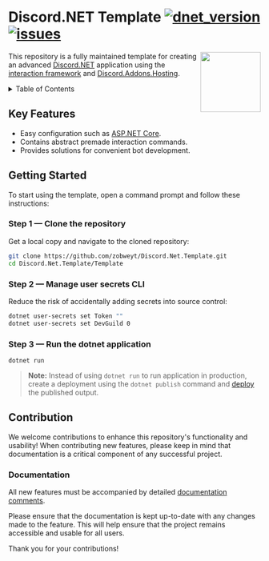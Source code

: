 # Discord.NET Template [![dnet_version](https://img.shields.io/myget/discord-net/v/Discord.Net)](https://discordnet.dev/) [![issues](https://img.shields.io/github/issues/zobweyt/Discord.NET-Template)](https://github.com/zobweyt/Discord.NET-Template/issues)

<img src="https://user-images.githubusercontent.com/98274273/187032105-316cf322-c431-4a46-a14a-1de50123aa30.png" align="right" width="120" height="120">

This repository is a fully maintained template for creating an advanced [Discord.NET](https://github.com/discord-net/Discord.Net) application using the [interaction framework](https://discordnet.dev/faq/int_framework/framework.html) and [Discord.Addons.Hosting](https://github.com/Hawxy/Discord.Addons.Hosting).

<details>
  <summary>Table of Contents</summary>
  <ol>
    <li><a href="#key-features">Key Features</a></li>
    <li>
      <a href="#getting-started">Getting Started</a>
      <ul>
        <li><a href="#step-1--clone-the-repository">Step 1 — Clone the repository</a></li>
        <li><a href="#step-2--manage-user-secrets-cli">Step 2 — Manage user secrets CLI</a></li>
        <li><a href="#step-3--run-the-dotnet-application">Step 3 — Run the dotnet application</a></li>
      </ul>
    </li>
    <li>
      <a href="#contribution">Contribution</a>
      <ul>
        <li><a href="#documentation">Documentation</a></li>
      </ul>
    </li>
  </ol>
</details>



## Key Features
* Easy configuration such as [ASP.NET Core](https://docs.microsoft.com/aspnet/core/introduction-to-aspnet-core).
* Contains abstract premade interaction commands.
* Provides solutions for convenient bot development.



## Getting Started

To start using the template, open a command prompt and follow these instructions:



### Step 1 — Clone the repository

Get a local copy and navigate to the cloned repository:

```sh
git clone https://github.com/zobweyt/Discord.Net.Template.git
cd Discord.Net.Template/Template
```



### Step 2 — Manage user secrets CLI

Reduce the risk of accidentally adding secrets into source control:

```sh
dotnet user-secrets set Token ""
dotnet user-secrets set DevGuild 0
```



### Step 3 — Run the dotnet application


```
dotnet run
```

> **Note:**
Instead of using `dotnet run` to run application in production, create a deployment using the `dotnet publish` command and [deploy](https://discordnet.dev/guides/deployment/deployment.html) the published output.



## Contribution

We welcome contributions to enhance this repository's functionality and usability! When contributing new features, please keep in mind that documentation is a critical component of any successful project.

### Documentation

All new features must be accompanied by detailed [documentation comments](https://learn.microsoft.com/en-us/dotnet/csharp/language-reference/xmldoc/).

Please ensure that the documentation is kept up-to-date with any changes made to the feature. This will help ensure that the project remains accessible and usable for all users.

Thank you for your contributions!
